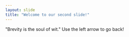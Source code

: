 ```yaml
---
layout: slide
title: "Welcome to our second slide!"
---
```

"Brevity is the soul of wit."
Use the left arrow to go back!
